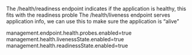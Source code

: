 
The /health/readiness endpoint indicates if the application is healthy, this fits with the readiness proble
The /health/liveness endpoint serves application info, we can use this to make sure the application is “alive”

management.endpoint.health.probes.enabled=true
management.health.livenessState.enabled=true
management.health.readinessState.enabled=true

